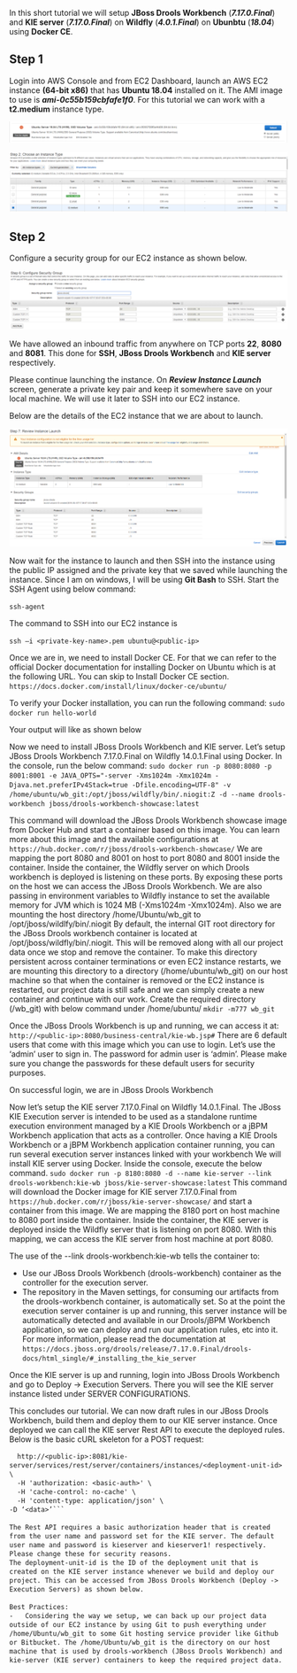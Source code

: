 In this short tutorial we will setup **JBoss Drools Workbench** (**_7.17.0.Final_**) and **KIE server** (**_7.17.0.Final_**) on **Wildfly** (**_4.0.1.Final_**) on **Ubunbtu** (**_18.04_**) using **Docker CE**.

## Step 1

Login into AWS Console and from EC2 Dashboard, launch an AWS EC2 instance **(64-bit x86)** that has **Ubuntu 18.04** installed on it. The AMI image to use is **_ami-0c55b159cbfafe1f0_**. For this tutorial we can work with a **t2.medium** instance type.

![](1.png)

![](2.png)

## Step 2

Configure a security group for our EC2 instance as shown below. 

![](3.png)

We have allowed an inbound traffic from anywhere on TCP ports **22**, **8080** and **8081**. This done for **SSH**, **JBoss Drools Workbench** and **KIE server** respectively.

Please continue launching the instance. On **_Review Instance Launch_** screen, generate a private key pair and keep it somewhere save on your local machine. We will use it later to SSH into our EC2 instance.

Below are the details of the EC2 instance that we are about to launch.

![](4.png)

Now wait for the instance to launch and then SSH into the instance using the public IP assigned and the private key that we saved while launching the instance. Since I am on windows, I will be using **Git Bash** to SSH. Start the SSH Agent using below command:

``` ssh-agent ```

The command to SSH into our EC2 instance is

```ssh –i <private-key-name>.pem ubuntu@<public-ip>```

Once we are in, we need to install Docker CE. For that we can refer to the official Docker documentation for installing Docker on Ubuntu which is at the following URL. You can skip to Install Docker CE section.
```https://docs.docker.com/install/linux/docker-ce/ubuntu/```

To verify your Docker installation, you can run the following command:
```sudo docker run hello-world```

Your output will like as shown below

Now we need to install JBoss Drools Workbench and KIE server.
Let’s setup JBoss Drools Workbench 7.17.0.Final on Wildfly 14.0.1.Final using Docker.
In the console, run the below command:
```sudo docker run -p 8080:8080 -p 8001:8001 -e JAVA_OPTS="-server -Xms1024m -Xmx1024m -Djava.net.preferIPv4Stack=true -Dfile.encoding=UTF-8" -v /home/ubuntu/wb_git:/opt/jboss/wildfly/bin/.niogit:Z -d --name drools-workbench jboss/drools-workbench-showcase:latest```

This command will download the JBoss Drools Workbench showcase image from Docker Hub and start a container based on this image. You can learn more about this image and the available configurations at 
```https://hub.docker.com/r/jboss/drools-workbench-showcase/```
We are mapping the port 8080 and 8001 on host to port 8080 and 8001 inside the container. Inside the container, the Wildfly server on which Drools workbench is deployed is listening on these ports. By exposing these ports on the host we can access the JBoss Drools Workbench.
We are also passing in environment variables to Wildfly instance to set the available memory for JVM which is 1024 MB (-Xms1024m -Xmx1024m).
Also we are mounting the host directory /home/Ubuntu/wb_git to /opt/jboss/wildlfy/bin/.niogit
By default, the internal GIT root directory for the JBoss Drools workbench container is located at /opt/jboss/wildfly/bin/.niogit. This will be removed along with all our project data once we stop and remove the container. To make this directory persistent across container terminations or even EC2 instance restarts, we are mounting this directory to a directory (/home/ubuntu/wb_git) on our host machine so that when the container is removed or the EC2 instance is restarted, our project data is still safe and we can simply create a new container and continue with our work.
Create the required directory (/wb_git) with below command under /home/ubuntu/
```mkdir -m777 wb_git```

Once the JBoss Drools Workbench is up and running, we can access it at:
```http://<public-ip>:8080/business-central/kie-wb.jsp#```
There are 6 default users that come with this image which you can use to login. Let’s use the ‘admin’ user to sign in. The password for admin user is ‘admin’. Please make sure you change the passwords for these default users for security purposes.

On successful login, we are in JBoss Drools Workbench

Now let’s setup the KIE server 7.17.0.Final on Wildfly 14.0.1.Final.
The JBoss KIE Execution server is intended to be used as a standalone runtime execution environment managed by a KIE Drools Workbench or a jBPM Workbench application that acts as a controller.
Once having a KIE Drools Workbench or a jBPM Workbench application container running, you can run several execution server instances linked with your workbench
We will install KIE server using Docker. Inside the console, execute the below command.
```sudo docker run -p 8180:8080 -d --name kie-server --link drools-workbench:kie-wb jboss/kie-server-showcase:latest```
This command will download the Docker image for KIE server 7.17.0.Final from ```https://hub.docker.com/r/jboss/kie-server-showcase/``` and start a container from this image.
We are mapping the 8180 port on host machine to 8080 port inside the container. Inside the container, the KIE server is deployed inside the Wildfly server that is listening on port 8080. With this mapping, we can access the KIE server from host machine at port 8080.

The use of the --link drools-workbench:kie-wb tells the container to:
-	Use our JBoss Drools Workbench (drools-workbench) container as the controller for the execution server.
-	The repository in the Maven settings, for consuming our artifacts from the drools-workbench container, is automatically set.
So at the point the execution server container is up and running, this server instance will be automatically detected and available in our Drools/jBPM Workbench application, so we can deploy and run our application rules, etc into it.
For more information, please read the documentation at ```https://docs.jboss.org/drools/release/7.17.0.Final/drools-docs/html_single/#_installing_the_kie_server```

Once the KIE server is up and running, login into JBoss Drools Workbench and go to Deploy -> Execution Servers. There you will see the KIE server instance listed under SERVER CONFIGURATIONS.

This concludes our tutorial. We can now draft rules in our JBoss Drools Workbench, build them and deploy them to our KIE server instance. Once deployed we can call the KIE server Rest API to execute the deployed rules. Below is the basic cURL skeleton for a POST request:

```curl -X POST \
  http://<public-ip>:8081/kie-server/services/rest/server/containers/instances/<deployment-unit-id> \
  -H 'authorization: <basic-auth>' \
  -H 'cache-control: no-cache' \
  -H 'content-type: application/json' \
-D ‘<data>’```
  
The Rest API requires a basic authorization header that is created from the user name and password set for the KIE server. The default user name and password is kieserver and kieserver1! respectively. Please change these for security reasons.
The deployment-unit-id is the ID of the deployment unit that is created on the KIE server instance whenever we build and deploy our project. This can be accessed from JBoss Drools Workbench (Deploy -> Execution Servers) as shown below.

Best Practices:
-	Considering the way we setup, we can back up our project data outside of our EC2 instance by using Git to push everything under /home/Ubuntu/wb_git to some Git hosting service provider like Github or Bitbucket. The /home/Ubuntu/wb_git is the directory on our host machine that is used by drools-workbench (JBoss Drools Workbench) and kie-server (KIE server) containers to keep the required project data.

